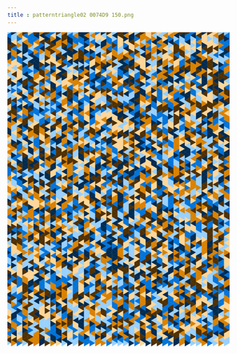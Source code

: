 ```yaml
---
title : patterntriangle02 0074D9 150.png
---
```

![patterntriangle02_0074D9_150.png](../img/patterntriangle02_0074D9_150.png)
